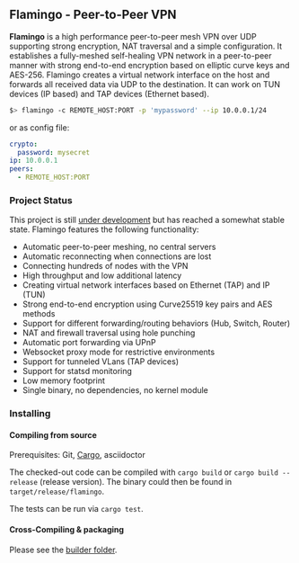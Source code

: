 Flamingo - Peer-to-Peer VPN
---------------------------

**Flamingo** is a high performance peer-to-peer mesh VPN over UDP supporting strong encryption, NAT traversal and a simple configuration. It establishes a fully-meshed self-healing VPN network in a peer-to-peer manner with strong end-to-end encryption based on elliptic curve keys and AES-256. Flamingo creates a virtual network interface on the host and forwards all received data via UDP to the destination. It can work on TUN devices (IP based) and TAP devices (Ethernet based).

```sh
$> flamingo -c REMOTE_HOST:PORT -p 'mypassword' --ip 10.0.0.1/24
```

or as config file:

```yaml
crypto:
  password: mysecret
ip: 10.0.0.1
peers:
  - REMOTE_HOST:PORT
```

### Project Status
This project is still [under development](CHANGELOG.md) but has reached a
somewhat stable state. Flamingo features the following functionality:

* Automatic peer-to-peer meshing, no central servers
* Automatic reconnecting when connections are lost
* Connecting hundreds of nodes with the VPN
* High throughput and low additional latency
* Creating virtual network interfaces based on Ethernet (TAP) and IP (TUN)
* Strong end-to-end encryption using Curve25519 key pairs and AES methods
* Support for different forwarding/routing behaviors (Hub, Switch, Router)
* NAT and firewall traversal using hole punching
* Automatic port forwarding via UPnP
* Websocket proxy mode for restrictive environments
* Support for tunneled VLans (TAP devices)
* Support for statsd monitoring
* Low memory footprint
* Single binary, no dependencies, no kernel module

### Installing

#### Compiling from source
Prerequisites: Git, [Cargo](https://www.rust-lang.org/install.html), asciidoctor

The checked-out code can be compiled with ``cargo build`` or ``cargo build --release`` (release version). The binary could then be found in `target/release/flamingo`.

The tests can be run via ``cargo test``.


#### Cross-Compiling & packaging
Please see the [builder folder](builder).